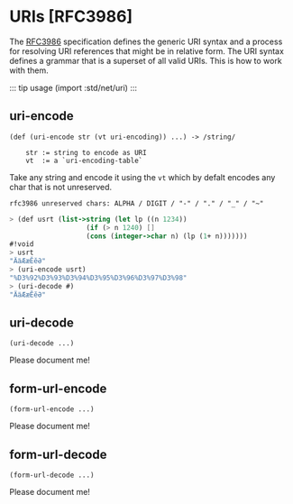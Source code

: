 # URIs [RFC3986]

The [RFC3986](https://datatracker.ietf.org/doc/html/rfc3986 "go to rfc
spec") specification defines the generic URI syntax and a process for
resolving URI references that might be in relative form. The URI
syntax defines a grammar that is a superset of all valid URIs. This is
how to work with them.

::: tip usage
(import :std/net/uri)
:::

## uri-encode
```
(def (uri-encode str (vt uri-encoding)) ...) -> /string/

	str := string to encode as URI
	vt  := a `uri-encoding-table`
```

Take any string and encode it using the `vt` which by defalt encodes any char that is not unreserved.

`rfc3986 unreserved chars: ALPHA / DIGIT / "-" / "." / "_" / "~"`

``` scheme
> (def usrt (list->string (let lp ((n 1234))
			       (if (> n 1240) []
				   (cons (integer->char n) (lp (1+ n)))))))
#!void
> usrt
"ӒӓӔӕӖӗӘ"
> (uri-encode usrt)
"%D3%92%D3%93%D3%94%D3%95%D3%96%D3%97%D3%98"
> (uri-decode #)
"ӒӓӔӕӖӗӘ"
```


## uri-decode
```
(uri-decode ...)
```

Please document me!

## form-url-encode
```
(form-url-encode ...)
```

Please document me!

## form-url-decode
```
(form-url-decode ...)
```

Please document me!
